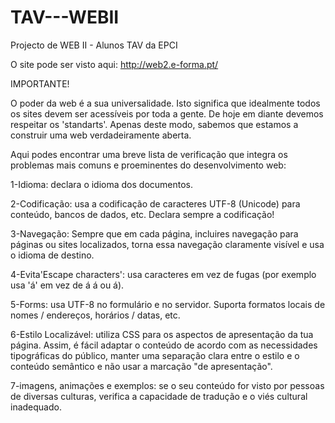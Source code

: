 # TAV---WEBII
Projecto de WEB II - Alunos TAV da EPCI

O site pode ser visto aqui:
http://web2.e-forma.pt/

IMPORTANTE!

O poder da web é a sua universalidade. 
Isto significa que idealmente todos os sites devem ser acessíveis por toda a gente. 
De hoje em diante devemos respeitar os 'standarts'. Apenas deste modo, sabemos que estamos a construir uma web verdadeiramente aberta.

Aqui podes encontrar uma breve lista de verificação que integra os problemas mais comuns e proeminentes do desenvolvimento web:

1-Idioma: declara o idioma dos documentos.
<html lang="pt">

2-Codificação: usa a codificação de caracteres UTF-8 (Unicode) para conteúdo, bancos de dados, etc. Declara sempre a codificação!
<meta charset="UTF-8">

3-Navegação: Sempre que em cada página, incluires navegação para páginas ou sites localizados, torna essa navegação claramente visível e usa o idioma de destino.

4-Evita'Escape characters': usa caracteres em vez de fugas (por exemplo usa 'á' em vez de &#xE1; &#225; ou &aacute;).

5-Forms: usa UTF-8 no formulário e no servidor. Suporta formatos locais de nomes / endereços, horários / datas, etc.

6-Estilo Localizável: utiliza CSS para os aspectos de apresentação da tua página. Assim, é fácil adaptar o conteúdo de acordo com as necessidades tipográficas do público, manter uma separação clara entre o estilo e o conteúdo semântico e não usar a marcação "de apresentação".

7-imagens, animações e exemplos: se o seu conteúdo for visto por pessoas de diversas culturas, verifica a capacidade de tradução e o viés cultural inadequado.
